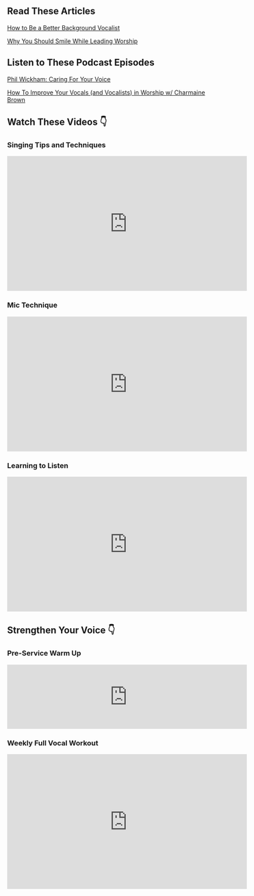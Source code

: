## Read These Articles

[How to Be a Better Background Vocalist](https://www.worshipministrytraining.com/how-to-be-a-better-background-vocalist/)

[Why You Should Smile While Leading Worship](https://www.worshipministrytraining.com/why-you-should-smile-while-leading-worship/)

## Listen to These Podcast Episodes

[Phil Wickham: Caring For Your Voice](https://pod.fo/e/13bfd6)

[How To Improve Your Vocals (and Vocalists) in Worship w/ Charmaine Brown](https://pod.fo/e/13c016)

## Watch These Videos 👇

### Singing Tips and Techniques
<iframe width="560" height="315" src="https://media.publit.io/file/MusicalExcellence/10-Singing-Tips-and-Techniques-DONE.html?player=WMTDefault" title="YouTube video player" frameborder="0" allow="accelerometer; autoplay; clipboard-write; encrypted-media; gyroscope; picture-in-picture; web-share" allowfullscreen></iframe>

### Mic Technique
<iframe width="560" height="315" src="https://media.publit.io/file/MusicalExcellence/12-Mic-Technique-DONE.html?player=WMTDefault" title="YouTube video player" frameborder="0" allow="accelerometer; autoplay; clipboard-write; encrypted-media; gyroscope; picture-in-picture; web-share" allowfullscreen></iframe>

### Learning to Listen
<iframe width="560" height="315" src="https://media.publit.io/file/VocalTechnique/Listening-For-Background-Vocalists.html?player=WMTDefault" title="YouTube video player" frameborder="0" allow="accelerometer; autoplay; clipboard-write; encrypted-media; gyroscope; picture-in-picture; web-share" allowfullscreen></iframe>

## Strengthen Your Voice 👇

### Pre-Service Warm Up
<iframe width="560" height="150" src="https://w.soundcloud.com/player/?url=https%3A//api.soundcloud.com/tracks/1332184390%3Fsecret_token%3Ds-hFe4xO5dCPw&color=%23f76c6c&auto_play=false&hide_related=false&show_comments=true&show_user=true&show_reposts=false&show_teaser=true&visual=true%22%3E%3C/iframe%3E%3Cdiv" title="YouTube video player" frameborder="0" allow="accelerometer; autoplay; clipboard-write; encrypted-media; gyroscope; picture-in-picture; web-share" allowfullscreen></iframe>

### Weekly Full Vocal Workout
<iframe width="560" height="315" src="https://media.publit.io/file/VocalTechnique/3_VoiceLesson_VocalWorkout.html?player=WMTDefault" title="YouTube video player" frameborder="0" allow="accelerometer; autoplay; clipboard-write; encrypted-media; gyroscope; picture-in-picture; web-share" allowfullscreen></iframe>
